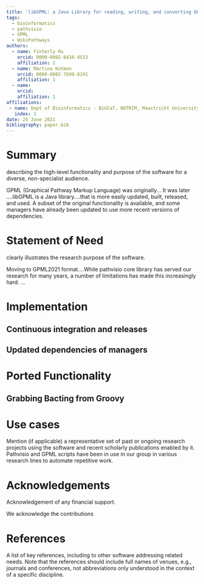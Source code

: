 ```yaml
---
title: 'libGPML: a Java Library for reading, writing, and converting GPML'
tags:
  - bioinformatics
  - pathvisio
  - GPML
  - WikiPathways 
authors:
  - name: Finterly Hu
    orcid: 0000-0002-8416-4533
    affiliation: 1
  - name: Martina Kutmon
    orcid: 0000-0002-7699-8191
    affiliation: 1 
  - name: 
    orcid:
    affiliation: 1 
affiliations:
 - name: Dept of Bioinformatics - BiGCaT, NUTRIM, Maastricht University
   index: 1
date: 25 June 2021
bibliography: paper.bib
---
```




# Summary
describing the high-level functionality and purpose of the software for a diverse, non-specialist audience.

GPML (Graphical Pathway Markup Language) was originally... It was later ....libGPML is a Java library....that is more easily updated, built, released, and used. A subset of the original functionality is available, and some managers have already been updated to
use more recent versions of dependencies.

# Statement of Need
clearly illustrates the research purpose of the software.

Moving to GPML2021 format....While pathvisio core library has served our research for many years, a number of limitations has made
this increasingly hard. ...

# Implementation



## Continuous integration and releases


## Updated dependencies of managers


# Ported Functionality


## Grabbing Bacting from Groovy


# Use cases
Mention (if applicable) a representative set of past or ongoing research projects using the software and recent scholarly publications enabled by it.
Pathvisio and GPML scripts have been in use in our group in various research lines to automate repetitive work.

# Acknowledgements
Acknowledgement of any financial support.

We acknowledge the contributions 

# References
A list of key references, including to other software addressing related needs. Note that the references should include full names of venues, e.g., journals and conferences, not abbreviations only understood in the context of a specific discipline.

